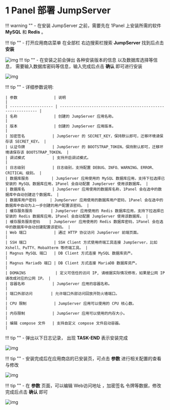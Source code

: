# 1 Panel 部署 JumpServer

!!! warning ""
    - 在安装 JumpServer 之前，需要先在 1Panel 上安装所需的软件 **MySQL** 和 **Redis** 。

!!! tip ""
    - 打开应用商店菜单 在全部栏 右边搜索栏搜索  **JumpServer**  找到后点击 **安装**

![img](/img/V4_1Panel_setup1.png)
!!! tip ""
    - 在安装之前会弹出 各种安装版本的信息 以及数据库选择等信息， 需要输入数据库密码等信息，输入完成后点击 **确认** 即可进行安装

![img](/img/V4_1Panel_setup2.png)

!!! tip ""
    - 详细参数说明:

    | 参数                | 说明                                                         |
    | ------------------- | ------------------------------------------------------------ |
    | 名称                | 创建的 JumpServer 应用名称。                                 |
    | 版本                | 创建的 JumpServer 应用版本。                                 |
    | 加密签名            | JumpServer 的 SECRET_KEY，保持默认即可，迁移环境请保存该 SECRET_KEY。 |
    | 认证令牌            | JumpServer 的 BOOTSTRAP_TOKEN，保持默认即可，迁移环境请保存该 BOOTSTRAP_TOKEN。 |
    | 调试模式            | 支持开启调试模式。                                           |
    | 日志级别            | 日志级别，支持配置 DEBUG、INFO、WARNING、ERROR、CRITICAL 级别。 |
    | 数据库服务          | JumpServer 应用使用的 MySQL 数据库应用，支持下拉选择已安装的 MySQL 数据库应用，1Panel 会自动配置 JumpServer 使用该数据库。 |
    | 数据库名            | JumpServer 应用使用的数据库名称，1Panel 会在选中的数据库中自动创建这个数据库。 |
    | 数据库用户密码      | JumpServer 应用使用的数据库用户密码，1Panel 会在选中的数据库中自动为上一步创建的用户配置该密码。 |
    | 缓存服务服务        | JumpServer 应用使用的 Redis 数据库应用，支持下拉选择已安装的 Redis 数据库应用，1Panel 会自动配置 JumpServer 使用该数据库。 |
    | 缓存服务服务密码    | JumpServer 应用使用的 Redis 数据库密码，1Panel 会在选中的数据库中自动创建配置该密码。 |
    | Web 端口            | 通过 HTTP 协议访问 JumpServer 前端页面。                     |
    | SSH 端口            | SSH Client 方式使用终端工具连接 JumpServer，比如 Xshell、PuTTY、MobaXterm 等终端工具。 |
    | Magnus MySQL 端口   | DB Client 方式连接 MySQL 数据库资产。                        |
    | Magnus Mariadb 端口 | DB Client 方式连接 MariaDB 数据库资产。                      |
    | DOMAINS             | 定义可信任的访问 IP, 请根据实际情况修改，如果是公网 IP 请改成对应的公网 IP。 |
    | 容器名称            | JumpServer 应用的容器名称。                                  |
    | 端口外部访问        | 允许端口外部访问回放开防火墙端口。                           |
    | CPU 限制            | JumpServer 应用可以使用的 CPU 核心数。                       |
    | 内存限制            | JumpServer 应用可以使用的内存大小。                          |
    | 编辑 compose 文件   | 支持自定义 compose 文件启动容器。                            |



!!! tip ""
    - 弹出以下日志记录， 出现 **TASK-END** 表示安装完成

![img](/img/V4_1Panel_setup4.png)

!!! tip ""
    - 安装完成后在应用商店的已安装页，可点击 **参数** 进行相关配置的查看与修改

![img](/img/V4_1Panel_setup5.png)

!!! tip ""
    - 在 **参数** 页面，可以编辑 Web访问地址 ，加密签名 令牌等数据，修改完成后点击 **确认** 即可

![img](/img/V4_1Panel_setup6.png)

  

